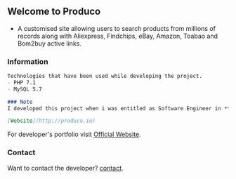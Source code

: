 ## Welcome to Produco

- A customised site allowing users to search products from millions of records along with Aliexpress, Findchips, eBay, Amazon, Toabao and Bom2buy active links.

### Information

```markdown
Technologies that have been used while developing the project.
- PHP 7.1
- MySQL 5.7

### Note
I developed this project when i was entitled as Software Engineer in **Teraception**.

[Website](http://produco.io)
```

For developer's portfolio visit [Official Website](https://noumanwaheed.com).

### Contact

Want to contact the developer? [contact](https://noumanwaheed.com).
